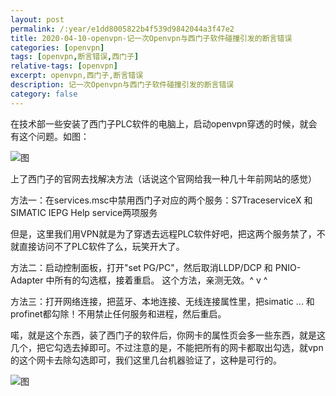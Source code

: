 ```yaml
---
layout: post
permalink: /:year/e1dd8005822b4f539d9842044a3f47e2
title: 2020-04-10-openvpn-记一次Openvpn与西门子软件碰撞引发的断言错误
categories: [openvpn]
tags: [openvpn,断言错误,西门子]
relative-tags: [openvpn]
excerpt: openvpn,西门子,断言错误
description: 记一次Openvpn与西门子软件碰撞引发的断言错误
category: false
---
```



在技术部一些安装了西门子PLC软件的电脑上，启动openvpn穿透的时候，就会有这个问题。如图：

![图](https://gitee.com/linxingyang/at-2020-10-02-image/raw/master/image/O-openvpn/image/2020-04-10/01.png)

上了西门子的官网去找解决方法（话说这个官网给我一种几十年前网站的感觉）


方法一：在services.msc中禁用西门子对应的两个服务：S7TraceserviceX 和 SIMATIC IEPG Help service两项服务

但是，这里我们用VPN就是为了穿透去远程PLC软件好吧，把这两个服务禁了，不就直接访问不了PLC软件了么，玩笑开大了。


方法二：启动控制面板，打开"set PG/PC"，然后取消LLDP/DCP 和 PNIO-Adapter 中所有的勾选框，接着重启。 这个方法，亲测无效。^ v ^

方法三：打开网络连接，把蓝牙、本地连接、无线连接属性里，把simatic ... 和profinet都勾除！不用禁止任何服务和进程，然后重启。

喏，就是这个东西，装了西门子的软件后，你网卡的属性页会多一些东西，就是这几个，把它勾选去掉即可。不过注意的是，不能把所有的网卡都取出勾选，就vpn的这个网卡去除勾选即可，我们这里几台机器验证了，这种是可行的。

![图](https://gitee.com/linxingyang/at-2020-10-02-image/raw/master/image/O-openvpn/image/2020-04-10/02.png)


